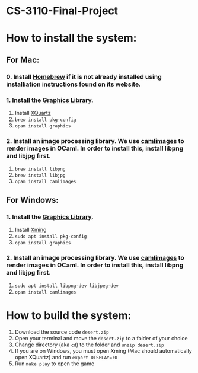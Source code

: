 # CS-3110-Final-Project

# How to install the system:

## For Mac:

### 0. Install [Homebrew](https://brew.sh/) if it is not already installed using installiation instructions found on its website.

### 1. Install the [Graphics Library](https://github.com/ocaml/graphics).

1. Install [XQuartz](https://www.xquartz.org/)
2. `brew install pkg-config`
3. `opam install graphics`

### 2. Install an image processing library. We use [camlimages](https://www.google.com/url?q=https://gitlab.com/camlspotter/camlimages&sa=D&source=editors&ust=1617134969939000&usg=AOvVaw3al_S_FsgYZIQaoyCdh0Bz) to render images in OCaml. In order to install this, install libpng and libjpg first.

1. `brew install libpng`
2. `brew install libjpg`
3. `opam install camlimages`


## For Windows:

### 1. Install the [Graphics Library](https://github.com/ocaml/graphics).

1. Install [Xming](https://sourceforge.net/projects/xming/)
2. `sudo apt install pkg-config`
3. `opam install graphics`

### 2. Install an image processing library. We use [camlimages](https://www.google.com/url?q=https://gitlab.com/camlspotter/camlimages&sa=D&source=editors&ust=1617134969939000&usg=AOvVaw3al_S_FsgYZIQaoyCdh0Bz) to render images in OCaml. In order to install this, install libpng and libjpg first.
 
1. `sudo apt install libpng-dev libjpeg-dev`
2. `opam install camlimages`


# How to build the system:

1. Download the source code `desert.zip`
2. Open your terminal and move the `desert.zip` to a folder of your choice
3. Change directory (aka `cd`) to the folder and `unzip desert.zip`
4. If you are on Windows, you must open Xming (Mac should automatically open XQuartz) and run `export DISPLAY=:0`
5. Run `make play` to open the game

    
